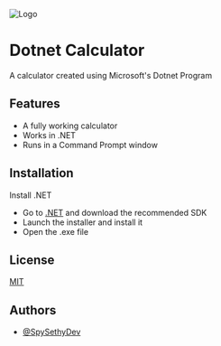 
![Logo](https://i.ibb.co/0Xf5RRd/dotnet-Calc-Full.png)


# Dotnet Calculator

A calculator created using Microsoft's Dotnet Program
## Features

- A fully working calculator
- Works in .NET
- Runs in a Command Prompt window


## Installation

Install .NET

- Go to [.NET](https://dotnet.microsoft.com/download) and download the recommended SDK
- Launch the installer and install it
- Open the .exe file
## License

[MIT](https://choosealicense.com/licenses/mit/)


## Authors

- [@SpySethyDev](https://www.github.com/SpySethyDev)

